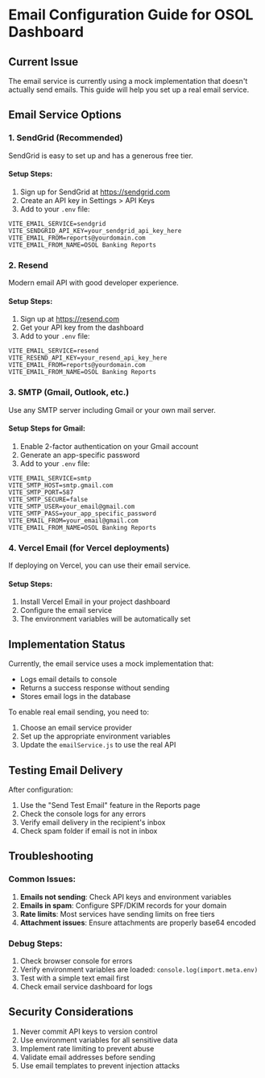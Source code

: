 # Email Configuration Guide for OSOL Dashboard

## Current Issue
The email service is currently using a mock implementation that doesn't actually send emails. This guide will help you set up a real email service.

## Email Service Options

### 1. SendGrid (Recommended)
SendGrid is easy to set up and has a generous free tier.

#### Setup Steps:
1. Sign up for SendGrid at https://sendgrid.com
2. Create an API key in Settings > API Keys
3. Add to your `.env` file:
```
VITE_EMAIL_SERVICE=sendgrid
VITE_SENDGRID_API_KEY=your_sendgrid_api_key_here
VITE_EMAIL_FROM=reports@yourdomain.com
VITE_EMAIL_FROM_NAME=OSOL Banking Reports
```

### 2. Resend
Modern email API with good developer experience.

#### Setup Steps:
1. Sign up at https://resend.com
2. Get your API key from the dashboard
3. Add to your `.env` file:
```
VITE_EMAIL_SERVICE=resend
VITE_RESEND_API_KEY=your_resend_api_key_here
VITE_EMAIL_FROM=reports@yourdomain.com
VITE_EMAIL_FROM_NAME=OSOL Banking Reports
```

### 3. SMTP (Gmail, Outlook, etc.)
Use any SMTP server including Gmail or your own mail server.

#### Setup Steps for Gmail:
1. Enable 2-factor authentication on your Gmail account
2. Generate an app-specific password
3. Add to your `.env` file:
```
VITE_EMAIL_SERVICE=smtp
VITE_SMTP_HOST=smtp.gmail.com
VITE_SMTP_PORT=587
VITE_SMTP_SECURE=false
VITE_SMTP_USER=your_email@gmail.com
VITE_SMTP_PASS=your_app_specific_password
VITE_EMAIL_FROM=your_email@gmail.com
VITE_EMAIL_FROM_NAME=OSOL Banking Reports
```

### 4. Vercel Email (for Vercel deployments)
If deploying on Vercel, you can use their email service.

#### Setup Steps:
1. Install Vercel Email in your project dashboard
2. Configure the email service
3. The environment variables will be automatically set

## Implementation Status

Currently, the email service uses a mock implementation that:
- Logs email details to console
- Returns a success response without sending
- Stores email logs in the database

To enable real email sending, you need to:
1. Choose an email service provider
2. Set up the appropriate environment variables
3. Update the `emailService.js` to use the real API

## Testing Email Delivery

After configuration:
1. Use the "Send Test Email" feature in the Reports page
2. Check the console logs for any errors
3. Verify email delivery in the recipient's inbox
4. Check spam folder if email is not in inbox

## Troubleshooting

### Common Issues:
1. **Emails not sending**: Check API keys and environment variables
2. **Emails in spam**: Configure SPF/DKIM records for your domain
3. **Rate limits**: Most services have sending limits on free tiers
4. **Attachment issues**: Ensure attachments are properly base64 encoded

### Debug Steps:
1. Check browser console for errors
2. Verify environment variables are loaded: `console.log(import.meta.env)`
3. Test with a simple text email first
4. Check email service dashboard for logs

## Security Considerations

1. Never commit API keys to version control
2. Use environment variables for all sensitive data
3. Implement rate limiting to prevent abuse
4. Validate email addresses before sending
5. Use email templates to prevent injection attacks